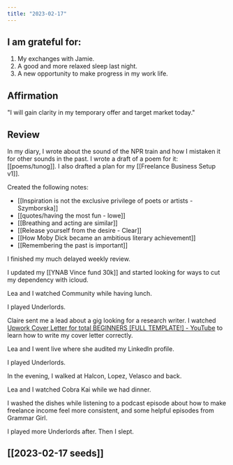 ```yaml
---
title: "2023-02-17"
---
```

## I am grateful for:
1. My exchanges with Jamie.
2. A good and more relaxed sleep last night.
3. A new opportunity to make progress in my work life.

## Affirmation

"I will gain clarity in my temporary offer and target market today."

## Review

In my diary, I wrote about the sound of the NPR train and how I mistaken it for other sounds in the past. I wrote a draft of a poem for it: [[poems/tunog]]. I also drafted a plan for my [[Freelance Business Setup v1]].

Created the following notes:
- [[Inspiration is not the exclusive privilege of poets or artists - Szymborska]]
- [[quotes/having the most fun - lowe]]
- [[Breathing and acting are similar]]
- [[Release yourself from the desire - Clear]]
- [[How Moby Dick became an ambitious literary achievement]]
- [[Remembering the past is important]]

I finished my much delayed weekly review.

I updated my [[YNAB Vince fund 30k]] and started looking for ways to cut my dependency with icloud.

Lea and I watched Community while having lunch.

I played Underlords.

Claire sent me a lead about a gig looking for a research writer. I watched [Upwork Cover Letter for total BEGINNERS [FULL TEMPLATE!] - YouTube](https://www.youtube.com/watch?v=5LUX29sr8Ck) to learn how to write my cover letter correctly.

Lea and I went live where she audited my LinkedIn profile.

I played Underlords.

In the evening, I walked at Halcon, Lopez, Velasco and back.

Lea and I watched Cobra Kai while we had dinner.

I washed the dishes while listening to a podcast episode about how to make freelance income feel more consistent, and some helpful episodes from Grammar Girl.

I played more Underlords after. Then I slept.

## [[2023-02-17 seeds]]
